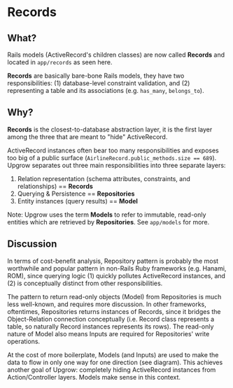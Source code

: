 # Records

## What?
Rails models (ActiveRecord's children classes) are now called **Records** and located in `app/records` as seen here.

**Records** are basically bare-bone Rails models, they have two responsibilities: (1) database-level constraint validation, and (2) representing a table and its associations
(e.g. `has_many`, `belongs_to`).


## Why?
**Records** is the closest-to-database abstraction layer, it is the first layer among the three 
that are meant to "hide" ActiveRecord. 

ActiveRecord instances often bear too many responsibilities and exposes too big of a public surface 
(`AirlineRecord.public_methods.size == 689`). Upgrow separates out three main responsibilities into 
three separate layers:

1. Relation representation (schema attributes, constraints, and relationships) == **Records**
2. Querying & Persistence == **Repositories**
3. Entity instances (query results) == **Model**
   
Note: Upgrow uses the term **Models** to refer to immutable, read-only entities which are retrieved by **Repositories**.
See `app/models` for more.

## Discussion
In terms of cost-benefit analysis, Repository pattern is probably the most worthwhile and popular pattern in non-Rails
Ruby frameworks (e.g. Hanami, ROM), since querying logic (1) quickly pollutes ActiveRecord instances, and (2) is 
conceptually distinct from other responsibilities.

The pattern to return read-only objects (Model) from Repositories is much less well-known, and requires more discussion. 
In other frameworks, oftentimes, Repositories returns instances of Records, since it bridges the Object-Relation connection
conceptually (i.e. Record class represents a table, so naturally Record instances represents its rows). The read-only
nature of Model also means Inputs are required for Repositories' write operations.

At the cost of more boilerplate, Models (and Inputs) are used to make the data to flow in only one way for one direction 
(see diagram). This achieves another goal of Upgrow: completely hiding ActiveRecord instances from Action/Controller layers.
Models make sense in this context.
